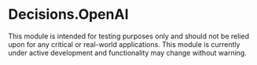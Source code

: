 # Decisions.OpenAI

This module is intended for testing purposes only and should not be relied upon for any critical or real-world applications.
This module is currently under active development and functionality may change without warning.
